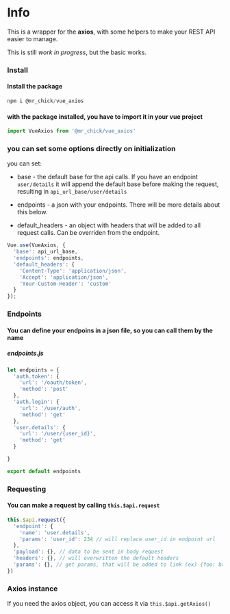 # Info

This is a wrapper for the **axios**, with some helpers to make your REST API easier to manage.

This is still *work in progress*, but the basic works.

### Install

#### Install the package 

```js
npm i @mr_chick/vue_axios
```

#### with the package installed, you have to import it in your vue project

```js
import VueAxios from '@mr_chick/vue_axios'

```

### you can set some options directly on initialization

you can set:
* base - the default base for the api calls. If you have an endpoint `user/details` it will append the default base before making the request, resulting in `api_url_base/user/details`

* endpoints - a json with your endpoints. There will be more details about this below.

* default_headers - an object with headers that will be added to all request calls. Can be overriden from the endpoint.
```js
Vue.use(VueAxios, {
  'base': api_url_base,
  'endpoints': endpoints,
  'default_headers': {
    'Content-Type': 'application/json',
    'Accept': 'application/json',
    'Your-Custom-Header': 'custom'
  }
});
```

### Endpoints

#### You can define your endpoins in a json file, so you can call them by the name

##### endpoints.js

```js
let endpoints = {
  'auth.token': {
    'url': '/oauth/token',
    'method': 'post'
  },
  'auth.login': {
    'url': '/user/auth',
    'method': 'get'
  },
  'user.details': {
    'url': '/user/{user_id}',
    'method': 'get'
  }

}

export default endpoints
```

### Requesting

#### You can make a request by calling `this.$api.request`

```js
this.$api.request({
  'endpoint': {
    'name': 'user.details',
    'params': 'user_id': 234 // will replace user_id in endpoint url
  },
  'payload': {}, // data to be sent in body request
  'headers': {}, // will overwritten the default headers
  'params': {}, // get params, that will be added to link (ex) {foo: bar} will result in /user/234/?foo=bar
})
```

### Axios instance

If you need the axios object, you can access it via `this.$api.getAxios()`